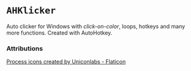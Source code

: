 # `AHKlicker`

Auto clicker for Windows with _click-on-color_, loops, hotkeys and many more functions. Created with AutoHotkey.

### Attributions

[Process icons created by Uniconlabs - Flaticon](https://www.flaticon.com/free-icons/process)